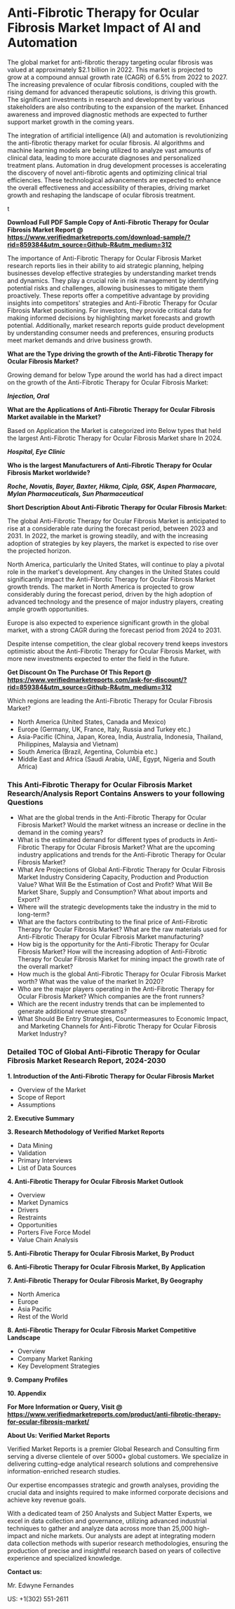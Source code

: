 <meta name="title" content="Global Anti-Fibrotic Therapy for Ocular Fibrosis Market Impact of AI and Automation"><meta name="description" content="The global market for anti-fibrotic therapy targeting ocular fibrosis was valued at approximately $2.1 billion in 2022. This market is projected to grow at a compound "><meta name="title" content="Anti-Fibrotic Therapy for Ocular Fibrosis Market Size, Share, Scope, Trends, Growth, Opportunities, Analysis, Forecast"><h1>Anti-Fibrotic Therapy for Ocular Fibrosis Market Impact of AI and Automation</h1><p>The global market for anti-fibrotic therapy targeting ocular fibrosis was valued at approximately $2.1 billion in 2022. This market is projected to grow at a compound annual growth rate (CAGR) of 6.5% from 2022 to 2027. The increasing prevalence of ocular fibrosis conditions, coupled with the rising demand for advanced therapeutic solutions, is driving this growth. The significant investments in research and development by various stakeholders are also contributing to the expansion of the market. Enhanced awareness and improved diagnostic methods are expected to further support market growth in the coming years.</p><p>The integration of artificial intelligence (AI) and automation is revolutionizing the anti-fibrotic therapy market for ocular fibrosis. AI algorithms and machine learning models are being utilized to analyze vast amounts of clinical data, leading to more accurate diagnoses and personalized treatment plans. Automation in drug development processes is accelerating the discovery of novel anti-fibrotic agents and optimizing clinical trial efficiencies. These technological advancements are expected to enhance the overall effectiveness and accessibility of therapies, driving market growth and reshaping the landscape of ocular fibrosis treatment.</p>t</p><p id="" class=""><strong>Download Full PDF Sample Copy of Anti-Fibrotic Therapy for Ocular Fibrosis Market Report @ <a href="https://www.verifiedmarketreports.com/download-sample/?rid=859384&utm_source=Github-R&utm_medium=312" target="_blank">https://www.verifiedmarketreports.com/download-sample/?rid=859384&utm_source=Github-R&utm_medium=312</a></strong></p><p>The importance of&nbsp;Anti-Fibrotic Therapy for Ocular Fibrosis Market research reports lies in their ability to aid strategic planning, helping businesses develop effective strategies by understanding market trends and dynamics. They play a crucial role in risk management by identifying potential risks and challenges, allowing businesses to mitigate them proactively. These reports offer a competitive advantage by providing insights into competitors' strategies and Anti-Fibrotic Therapy for Ocular Fibrosis Market positioning. For investors, they provide critical data for making informed decisions by highlighting market forecasts and growth potential. Additionally, market research reports guide product development by understanding consumer needs and preferences, ensuring products meet market demands and drive business growth.</p><p><strong>What are the&nbsp;Type driving the growth of the Anti-Fibrotic Therapy for Ocular Fibrosis Market?</strong></p><p id="" class="">Growing demand for below Type around the world has had a direct impact on the growth of the Anti-Fibrotic Therapy for Ocular Fibrosis Market:</p><em><strong>Injection, Oral</strong></em></p><strong>What are the&nbsp;Applications&nbsp;of Anti-Fibrotic Therapy for Ocular Fibrosis Market available in the Market?</strong></p><p id="" class="">Based on Application the Market is categorized into Below types that held the largest Anti-Fibrotic Therapy for Ocular Fibrosis Market share In 2024.</p><em><strong>Hospital, Eye Clinic</strong></em></p><strong>Who is the largest Manufacturers of Anti-Fibrotic Therapy for Ocular Fibrosis Market worldwide?</strong></p><p><em><strong>Roche, Novatis, Bayer, Baxter, Hikma, Cipla, GSK, Aspen Pharmacare, Mylan Pharmaceuticals, Sun Pharmaceutical</strong></em></p><p id="" class=""><strong>Short Description About Anti-Fibrotic Therapy for Ocular Fibrosis Market:</strong></p><p>The global Anti-Fibrotic Therapy for Ocular Fibrosis Market is anticipated to rise at a considerable rate during the forecast period, between 2023 and 2031. In 2022, the market is growing steadily, and with the increasing adoption of strategies by key players, the market is expected to rise over the projected horizon.</p><p>North America, particularly the United States, will continue to play a pivotal role in the market's development. Any changes in the United States could significantly impact the Anti-Fibrotic Therapy for Ocular Fibrosis Market growth trends. The market in North America is projected to grow considerably during the forecast period, driven by the high adoption of advanced technology and the presence of major industry players, creating ample growth opportunities.</p><p>Europe is also expected to experience significant growth in the global market, with a strong CAGR during the forecast period from 2024 to 2031.</p><p>Despite intense competition, the clear global recovery trend keeps investors optimistic about the Anti-Fibrotic Therapy for Ocular Fibrosis Market, with more new investments expected to enter the field in the future.</p><p id="" class=""><strong>Get Discount On The Purchase Of This Report @ <a href="https://www.verifiedmarketreports.com/ask-for-discount/?rid=859384&utm_source=Github-R&utm_medium=312" target="_blank">https://www.verifiedmarketreports.com/ask-for-discount/?rid=859384&utm_source=Github-R&utm_medium=312</a></strong></p>Which regions are leading the Anti-Fibrotic Therapy for Ocular Fibrosis Market?</p><ul><li>North America (United States, Canada and Mexico)</li><li>Europe (Germany, UK, France, Italy, Russia and Turkey etc.)</li><li>Asia-Pacific (China, Japan, Korea, India, Australia, Indonesia, Thailand, Philippines, Malaysia and Vietnam)</li><li>South America (Brazil, Argentina, Columbia etc.)</li><li>Middle East and Africa (Saudi Arabia, UAE, Egypt, Nigeria and South Africa)</li></ul><h3 id="" class="">This Anti-Fibrotic Therapy for Ocular Fibrosis Market Research/Analysis Report Contains Answers to your following Questions</h3><ul><li>What are the global trends in the Anti-Fibrotic Therapy for Ocular Fibrosis Market? Would the market witness an increase or decline in the demand in the coming years?</li><li>What is the estimated demand for different types of products in Anti-Fibrotic Therapy for Ocular Fibrosis Market? What are the upcoming industry applications and trends for the Anti-Fibrotic Therapy for Ocular Fibrosis Market?</li><li>What Are Projections of Global Anti-Fibrotic Therapy for Ocular Fibrosis Market Industry Considering Capacity, Production and Production Value? What Will Be the Estimation of Cost and Profit? What Will Be Market Share, Supply and Consumption? What about imports and Export?</li><li>Where will the strategic developments take the industry in the mid to long-term?</li><li>What are the factors contributing to the final price of Anti-Fibrotic Therapy for Ocular Fibrosis Market? What are the raw materials used for Anti-Fibrotic Therapy for Ocular Fibrosis Market manufacturing?</li><li>How big is the opportunity for the Anti-Fibrotic Therapy for Ocular Fibrosis Market? How will the increasing adoption of Anti-Fibrotic Therapy for Ocular Fibrosis Market for mining impact the growth rate of the overall market?</li><li>How much is the global Anti-Fibrotic Therapy for Ocular Fibrosis Market worth? What was the value of the market In 2020?</li><li>Who are the major players operating in the Anti-Fibrotic Therapy for Ocular Fibrosis Market? Which companies are the front runners?</li><li>Which are the recent industry trends that can be implemented to generate additional revenue streams?</li><li>What Should Be Entry Strategies, Countermeasures to Economic Impact, and Marketing Channels for Anti-Fibrotic Therapy for Ocular Fibrosis Market Industry?</li></ul><h3 id="" class="">Detailed TOC of Global Anti-Fibrotic Therapy for Ocular Fibrosis Market Research Report, 2024-2030</h3><p id="" class=""><strong>1. Introduction of the Anti-Fibrotic Therapy for Ocular Fibrosis Market</strong></p><ul><li>Overview of the Market</li><li>Scope of Report</li><li>Assumptions</li></ul><p id="" class=""><strong>2. Executive Summary</strong></p><p id="" class=""><strong>3. Research Methodology of Verified Market Reports</strong></p><ul><li>Data Mining</li><li>Validation</li><li>Primary Interviews</li><li>List of Data Sources</li></ul><p id="" class=""><strong>4. Anti-Fibrotic Therapy for Ocular Fibrosis Market Outlook</strong></p><ul><li>Overview</li><li>Market Dynamics</li><li>Drivers</li><li>Restraints</li><li>Opportunities</li><li>Porters Five Force Model</li><li>Value Chain Analysis</li></ul><p id="" class=""><strong>5. Anti-Fibrotic Therapy for Ocular Fibrosis Market, By Product</strong></p><p id="" class=""><strong>6. Anti-Fibrotic Therapy for Ocular Fibrosis Market, By Application</strong></p><p id="" class=""><strong>7. Anti-Fibrotic Therapy for Ocular Fibrosis Market, By Geography</strong></p><ul><li>North America</li><li>Europe</li><li>Asia Pacific</li><li>Rest of the World</li></ul><p id="" class=""><strong>8. Anti-Fibrotic Therapy for Ocular Fibrosis Market Competitive Landscape</strong></p><ul><li>Overview</li><li>Company Market Ranking</li><li>Key Development Strategies</li></ul><p id="" class=""><strong>9. Company Profiles</strong></p><p id="" class=""><strong>10. Appendix</strong></p><p id="" class=""><strong>For More Information or Query, Visit @ <a href="https://www.verifiedmarketreports.com/product/anti-fibrotic-therapy-for-ocular-fibrosis-market/" target="_blank">https://www.verifiedmarketreports.com/product/anti-fibrotic-therapy-for-ocular-fibrosis-market/</a></strong></p><p id="" class=""><strong>About Us: Verified Market Reports</strong></p><p id="" class="">Verified Market Reports is a premier Global Research and Consulting firm serving a diverse clientele of over 5000+ global customers. We specialize in delivering cutting-edge analytical research solutions and comprehensive information-enriched research studies.</p><p id="" class="">Our expertise encompasses strategic and growth analyses, providing the crucial data and insights required to make informed corporate decisions and achieve key revenue goals.</p><p id="" class="">With a dedicated team of 250 Analysts and Subject Matter Experts, we excel in data collection and governance, utilizing advanced industrial techniques to gather and analyze data across more than 25,000 high-impact and niche markets. Our analysts are adept at integrating modern data collection methods with superior research methodologies, ensuring the production of precise and insightful research based on years of collective experience and specialized knowledge.</p><p id="" class=""><strong>Contact us:</strong></p><p id="" class="">Mr. Edwyne Fernandes</p><p id="" class="">US: +1(302) 551-2611</p>